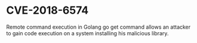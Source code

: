 # CVE-2018-6574
Remote command execution in Golang go get command allows an attacker to gain code execution on a system installing his malicious library.

